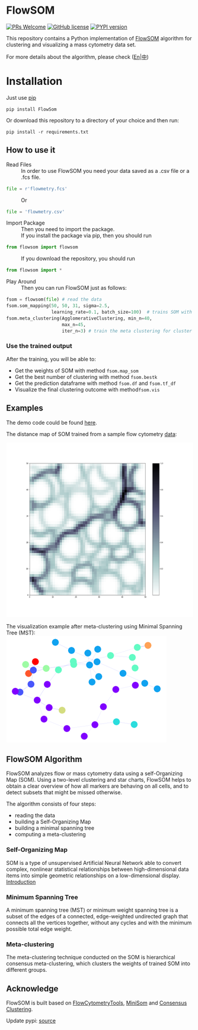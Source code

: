 # FlowSOM

[![PRs Welcome](https://img.shields.io/badge/PRs-welcome-brightgreen.svg)](https://github.com/Hatchin/FlowSOM/pulls)
[![GitHub license](https://img.shields.io/github/license/Naereen/StrapDown.js.svg)](https://github.com/Hatchin/Mann-Whitney-U-Test/blob/master/LICENSE)
[![PYPI version](https://img.shields.io/badge/pypi_version-0.1.1-green.svg)](https://pypi.org/project/FlowSom/)


This repository contains a Python implementation of [FlowSOM](http://bioconductor.org/packages/release/bioc/html/FlowSOM.html) algorithm for clustering and visualizing a mass cytometry data set. 

For more details about the algorithm, please check ([En](https://hatchin.netlify.com/flowsom/?utm_source=github_flowsom_repo_read_me_en&utm_medium=flowsom_repo_readme&utm_campaign=read_me)|[中](https://hatchin.netlify.com/zh/flowsom/?utm_source=github_flowsom_repo_read_me_zh&utm_medium=flowsom_repo_readme&utm_campaign=read_me))

# Installation
Just use [pip](https://pypi.org/project/FlowSom/)
    
    pip install FlowSom
  
Or download this repository to a directory of your choice and then run:

    pip install -r requirements.txt
    
    
How to use it
------------------
<dl>
  <dt>Read Files</dt>
  <dd>In order to use FlowSOM you need your data saved as a .csv file or a .fcs file.</dd>
</dl>

```python
file = r'flowmetry.fcs'
```
<dl>
  <dd>Or</dd>
</dl>

```python
file = 'flowmetry.csv'
```

<dl>
  <dt>Import Package</dt>
    <dd>Then you need to import the package.</dd>
    <dd>If you install the package via pip, then you should run</dd>
</dl>

```python
from flowsom import flowsom
```
<dl>
    <dd>If you download the repository, you should run</dd>
</dl>

```python
from flowsom import *
```
<dl>
    <dt>Play Around</dt>
    <dd>Then you can run FlowSOM just as follows:</dd>
</dl>

```python
fsom = flowsom(file) # read the data
fsom.som_mapping(50, 50, 31, sigma=2.5, 
                 learning_rate=0.1, batch_size=100)  # trains SOM with 100 iterations
fsom.meta_clustering(AgglomerativeClustering, min_n=40, 
                     max_n=45, 
                     iter_n=3) # train the meta clustering for cluster in range(40,45)       
```

### Use the trained output

After the training, you will be able to:

* Get the weights of SOM with method `fsom.map_som`
* Get the best number of clustering with method `fsom.bestk`
* Get the prediction dataframe with method `fsom.df` and `fsom.tf_df`
* Visualize the final clustering outcome with method`fsom.vis`

Examples
-------------------------
The demo code could be found [here](https://github.com/Hatchin/FlowSOM/blob/master/demo/demo.ipynb).

The distance map of SOM trained from a sample flow cytometry [data](https://github.com/Hatchin/FlowSOM/blob/master/demo/flowmetry_transformed.csv):

<img src="https://github.com/Hatchin/FlowSOM/blob/master/img/som.png" alt="Flow example">

The visualization example after meta-clustering using Minimal Spanning Tree (MST):
<img src="https://github.com/Hatchin/FlowSOM/blob/master/img/mst.png" alt="MST example">

FlowSOM Algorithm
--------------------------

FlowSOM analyzes flow or mass cytometry data using a self-Organizing Map (SOM). Using a two-level clustering and star charts, FlowSOM helps to obtain a clear overview of how all markers are behaving on all cells, and to detect subsets that might be missed otherwise. 

The algorithm consists of four steps: 
- reading the data
- building a Self-Organizing Map
- building a minimal spanning tree
- computing a meta-clustering
    
### Self-Organizing Map
SOM is a type of unsupervised Artificial Neural Network able to convert complex, nonlinear statistical relationships between high-dimensional data items into simple geometric relationships on a low-dimensional display. [Introduction](https://heartbeat.fritz.ai/introduction-to-self-organizing-maps-soms-98e88b568f5d)

### Minimum Spanning Tree

A minimum spanning tree (MST) or minimum weight spanning tree is a subset of the edges of a connected, edge-weighted undirected graph that connects all the vertices together, without any cycles and with the minimum possible total edge weight.

### Meta-clustering
The meta-clustering technique conducted on the SOM is hierarchical consensus meta-clustering, which clusters the weights of trained SOM into different groups. 

Acknowledge
-----------------
FlowSOM is built based on [FlowCytometryTools](https://github.com/eyurtsev/FlowCytometryTools), [MiniSom](https://github.com/JustGlowing/minisom) and [Consensus Clustering](https://github.com/ZigaSajovic/Consensus_Clustering).

Update pypi: [source](https://stackoverflow.com/questions/52700692/a-guide-for-updating-packages-on-pypi)
